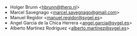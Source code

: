 - Holger Brunn \<<hbrunn@therp.nl>\>
- Marcel Savegnago \<<marcel.savegnago@gmail.com>\>
- Manuel Regidor \<<manuel.regidor@sygel.es>\>
- Angel Garcia de la Chica Herrera \<<angel.garcia@sygel.es>\>
- Alberto Martínez Rodríguez \<<alberto.martinez@sygel.es>\>
